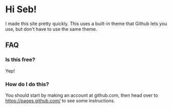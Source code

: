 # Hi Seb!

I made this site pretty quickly. This uses a built-in theme that Github lets you use, but don't have to use the same theme.

## FAQ

### Is this free?

Yep!

### How do I do this?

You should start by making an account at github.com, then head over to https://pages.github.com/ to see some instructions.
